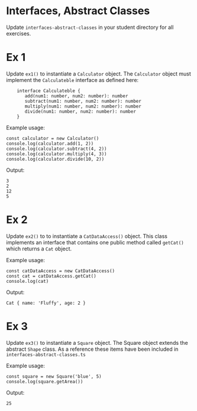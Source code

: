 # Interfaces, Abstract Classes
Update `interfaces-abstract-classes` in your student directory for all exercises.

# Ex 1
Update `ex1()` to instantiate a `Calculator` object.  The `Calculator` object must implement the `Calculateble` interface as defined here:

```
    interface Calculateble {
       add(num1: number, num2: number): number
       subtract(num1: number, num2: number): number
       multiply(num1: number, num2: number): number
       divide(num1: number, num2: number): number
    }
```

Example usage:
```
const calculator = new Calculator()
console.log(calculator.add(1, 2))
console.log(calculator.subtract(4, 2))
console.log(calculator.multiply(4, 3))
console.log(calculator.divide(10, 2))

```

Output:
```
3
2
12
5
```

# Ex 2
Update `ex2()` to to instantiate a `CatDataAccess()` object.  This class implements an interface that contains one public method called `getCat()` which returns a `Cat` object.

Example usage:
```
const catDataAccess = new CatDataAccess()
const cat = catDataAccess.getCat()
console.log(cat)
```

Output:
```
Cat { name: 'Fluffy', age: 2 }
```

# Ex 3
Update `ex3()` to instantiate a `Square` object.  The Square object extends the abstract `Shape` class.  As a reference these items have been included in `interfaces-abstract-classes.ts`

Example usage:
```
const square = new Square('blue', 5)
console.log(square.getArea())

```

Output:
```
25
```
